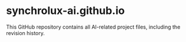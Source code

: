 # synchrolux-ai.github.io
This GitHub repository contains all AI-related project files, including the revision history.
